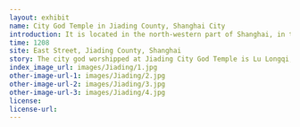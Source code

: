 ```yaml
---
layout: exhibit
name: City God Temple in Jiading County, Shanghai City
introduction: It is located in the north-western part of Shanghai, in the ancient town of Jiading, and is an important Taoist temple in the Jiading area. It has a history of nearly six hundred years. The City God Temple has also undergone ups and downs as a result of the changes in dynasties.
time: 1208
site: East Street, Jiading County, Shanghai
story: The city god worshipped at Jiading City God Temple is Lu Longqi, known to scholars as Mr. Danghu, a Qing Dynasty scholar who served the people and to whom the people were grateful and who later built a city god temple dedicated to him and worshipped by a hundred generations of incense.
index_image_url: images/Jiading/1.jpg
other-image-url-1: images/Jiading/2.jpg
other-image-url-2: images/Jiading/3.jpg
other-image-url-3: images/Jiading/4.jpg
license:
license-url:
---
```


